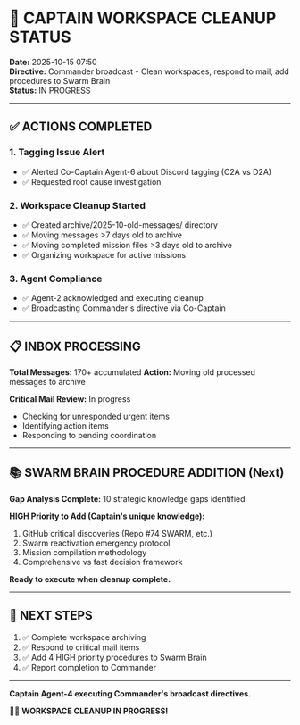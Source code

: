 # 🧹 CAPTAIN WORKSPACE CLEANUP STATUS

**Date:** 2025-10-15 07:50  
**Directive:** Commander broadcast - Clean workspaces, respond to mail, add procedures to Swarm Brain  
**Status:** IN PROGRESS

---

## ✅ ACTIONS COMPLETED

### 1. Tagging Issue Alert
- ✅ Alerted Co-Captain Agent-6 about Discord tagging (C2A vs D2A)
- ✅ Requested root cause investigation

### 2. Workspace Cleanup Started
- ✅ Created archive/2025-10-old-messages/ directory
- ✅ Moving messages >7 days old to archive
- ✅ Moving completed mission files >3 days old to archive
- ✅ Organizing workspace for active missions

### 3. Agent Compliance
- ✅ Agent-2 acknowledged and executing cleanup
- ✅ Broadcasting Commander's directive via Co-Captain

---

## 📋 INBOX PROCESSING

**Total Messages:** 170+ accumulated
**Action:** Moving old processed messages to archive

**Critical Mail Review:** In progress
- Checking for unresponded urgent items
- Identifying action items
- Responding to pending coordination

---

## 📚 SWARM BRAIN PROCEDURE ADDITION (Next)

**Gap Analysis Complete:** 10 strategic knowledge gaps identified

**HIGH Priority to Add (Captain's unique knowledge):**
1. GitHub critical discoveries (Repo #74 SWARM, etc.)
2. Swarm reactivation emergency protocol
3. Mission compilation methodology
4. Comprehensive vs fast decision framework

**Ready to execute when cleanup complete.**

---

## 🎯 NEXT STEPS

1. ✅ Complete workspace archiving
2. ✅ Respond to critical mail items
3. ✅ Add 4 HIGH priority procedures to Swarm Brain
4. ✅ Report completion to Commander

---

**Captain Agent-4 executing Commander's broadcast directives.**

🧹🐝 **WORKSPACE CLEANUP IN PROGRESS!**

